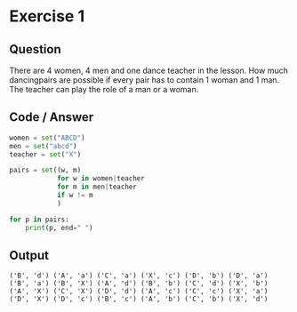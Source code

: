 # Exercise 1

## Question 
There are 4 women, 4 men and one dance teacher in the lesson. How much dancingpairs are possible if every pair has to
contain 1 woman and 1 man. The teacher can play the role of a man or a woman. 

## Code / Answer 
```python
women = set("ABCD")
men = set("abcd")
teacher = set("X")

pairs = set((w, m)
            for w in women|teacher
            for m in men|teacher
            if w != m
            )

for p in pairs:
    print(p, end=" ")
```

## Output
    ('B', 'd') ('A', 'a') ('C', 'a') ('X', 'c') ('D', 'b') ('D', 'a') ('B', 'a') ('B', 'X') ('A', 'd') ('B', 'b') ('C', 'd') ('X', 'b') ('A', 'X') ('C', 'X') ('D', 'd') ('A', 'c') ('C', 'c') ('X', 'a') ('D', 'X') ('D', 'c') ('B', 'c') ('A', 'b') ('C', 'b') ('X', 'd') 

